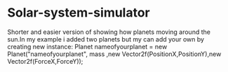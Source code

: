 # Solar-system-simulator
Shorter and easier version of showing how planets moving around the sun.In my example i added two planets but my can add your own by creating new instance:
Planet nameofyourplanet = new Planet("nameofyourplanet", mass ,new Vector2f(PositionX,PositionY),new Vector2f(ForceX,ForceY));
